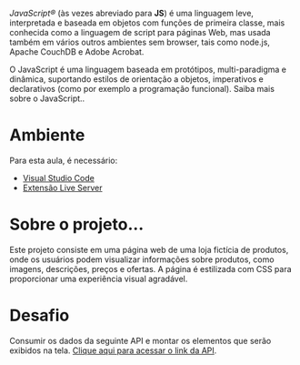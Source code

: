 *JavaScript®* (às vezes abreviado para **JS**) é uma linguagem leve, interpretada e baseada em objetos com funções de primeira classe, mais conhecida como a linguagem de script para páginas Web, mas usada também em vários outros ambientes sem browser, tais como node.js, Apache CouchDB e Adobe Acrobat. 

O JavaScript é uma linguagem baseada em protótipos, multi-paradigma e dinâmica, suportando estilos de orientação a objetos, imperativos e declarativos (como por exemplo a programação funcional). Saiba mais sobre o JavaScript.. 

# Ambiente

Para esta aula, é necessário:

- [Visual Studio Code](https://code.visualstudio.com/download)
- [Extensão Live Server](https://marketplace.visualstudio.com/items?itemName=ritwickdey.LiveServer)

# Sobre o projeto...

Este projeto consiste em uma página web de uma loja fictícia de produtos, onde os usuários podem visualizar informações sobre produtos, como imagens, descrições, preços e ofertas. A página é estilizada com CSS para proporcionar uma experiência visual agradável.

# Desafio

Consumir os dados da seguinte API e montar os elementos que serão exibidos na tela. [Clique aqui para acessar o link da API](https://raw.githubusercontent.com/guilhermeonrails/api-frontend/main/produtos.json).
